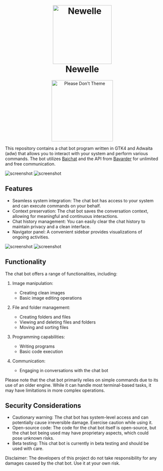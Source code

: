 <h1 align="center">
  <img src="https://raw.githubusercontent.com/qwersyk/Newelle/master/data/icons/hicolor/scalable/apps/io.github.qwersyk.Newelle.svg" alt="Newelle" width="192" height="192"/>
  <br>
  Newelle
</h1>
<p align="center">
<a href="https://stopthemingmy.app">
    <img width="200" alt="Please Don't Theme" src="https://stopthemingmy.app/badge.svg"/>
  </a>
  <br>
</p>

This repository contains a chat bot program written in GTK4 and Adwaita (adw) that allows you to interact with your system and perform various commands. The bot utilizes [Baichat](https://chatbot.theb.ai/) and the API from [Bavarder](https://bavarder.codeberg.page/) for unlimited and free communication.

![screenshot](https://raw.githubusercontent.com/qwersyk/Newelle/master/data/screenshots/screenshot1.png#gh-light-mode-only)
![screenshot](https://raw.githubusercontent.com/qwersyk/Newelle/master/data/screenshots/screenshot1.png#gh-dark-mode-only)

## Features
- Seamless system integration: The chat bot has access to your system and can execute commands on your behalf.
- Context preservation: The chat bot saves the conversation context, allowing for meaningful and continuous interactions.
- Chat history management: You can easily clear the chat history to maintain privacy and a clean interface.
- Navigator panel: A convenient sidebar provides visualizations of ongoing activities.

![screenshot](https://raw.githubusercontent.com/qwersyk/Newelle/master/data/screenshots/screenshot2.png#gh-light-mode-only)
![screenshot](https://raw.githubusercontent.com/qwersyk/Newelle/master/data/screenshots/screenshot2.png#gh-dark-mode-only)

## Functionality

The chat bot offers a range of functionalities, including:

1. Image manipulation:
   - Creating clean images
   - Basic image editing operations

2. File and folder management:
   - Creating folders and files
   - Viewing and deleting files and folders
   - Moving and sorting files

3. Programming capabilities:
   - Writing programs
   - Basic code execution

4. Communication:
   - Engaging in conversations with the chat bot

Please note that the chat bot primarily relies on simple commands due to its use of an older engine. While it can handle most terminal-based tasks, it may have limitations in more complex operations.

## Security Considerations

- Cautionary warning: The chat bot has system-level access and can potentially cause irreversible damage. Exercise caution while using it.
- Open-source code: The code for the chat bot itself is open-source, but the chat bot being used may have proprietary aspects, which could pose unknown risks.
- Beta testing: This chat bot is currently in beta testing and should be used with care.

Disclaimer: The developers of this project do not take responsibility for any damages caused by the chat bot. Use it at your own risk.


